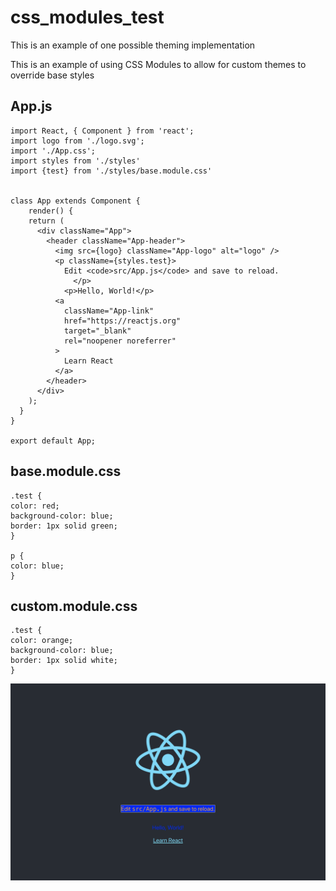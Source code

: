 # css_modules_test
This is an example of one possible theming implementation

This is an example of using CSS Modules to allow for custom themes to override base styles

  ## App.js
```
import React, { Component } from 'react';
import logo from './logo.svg';
import './App.css';
import styles from './styles'
import {test} from './styles/base.module.css'


class App extends Component {
	render() {
    return (
      <div className="App">
        <header className="App-header">
          <img src={logo} className="App-logo" alt="logo" />
          <p className={styles.test}>
            Edit <code>src/App.js</code> and save to reload.
		      </p>
		    <p>Hello, World!</p>
          <a
            className="App-link"
            href="https://reactjs.org"
            target="_blank"
            rel="noopener noreferrer"
          >
            Learn React
          </a>
        </header>
      </div>
    );
  }
}

export default App;
```
##  base.module.css
```
.test {
color: red;
background-color: blue;
border: 1px solid green;
}

p {
color: blue;
}
```

##  custom.module.css
```
.test {
color: orange;
background-color: blue;
border: 1px solid white;
}
```

![Screenshot](theme_example.png)
